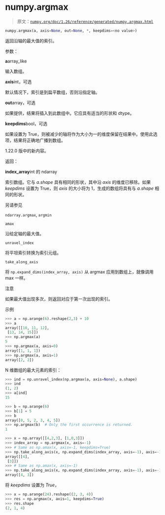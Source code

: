 # numpy.argmax

> 原文：[`numpy.org/doc/1.26/reference/generated/numpy.argmax.html`](https://numpy.org/doc/1.26/reference/generated/numpy.argmax.html)

```py
numpy.argmax(a, axis=None, out=None, *, keepdims=<no value>)
```

返回沿轴的最大值的索引。

参数：

**a**array_like

输入数组。

**axis**int，可选

默认情况下，索引是到扁平数组，否则沿指定轴。

**out**array，可选

如果提供，结果将插入到此数组中。它应具有适当的形状和 dtype。

**keepdims**bool，可选

如果设置为 True，则被减少的轴将作为大小为一的维度保留在结果中。使用此选项，结果将正确地广播到数组。

1.22.0 版中的新内容。

返回：

**index_array**int 的 ndarray

索引数组。它与 *a.shape* 具有相同的形状，其中沿 *axis* 的维度已移除。如果 *keepdims* 设置为 True，则 *axis* 的大小将为 1，生成的数组将具有与 *a.shape* 相同的形状。

另请参见

`ndarray.argmax`, `argmin`

`amax`

沿给定轴的最大值。

`unravel_index`

将平坦索引转换为索引元组。

`take_along_axis`

将 `np.expand_dims(index_array, axis)` 从 argmax 应用到数组上，就像调用 max 一样。

注意

如果最大值出现多次，则返回对应于第一次出现的索引。

示例

```py
>>> a = np.arange(6).reshape(2,3) + 10
>>> a
array([[10, 11, 12],
 [13, 14, 15]])
>>> np.argmax(a)
5
>>> np.argmax(a, axis=0)
array([1, 1, 1])
>>> np.argmax(a, axis=1)
array([2, 2]) 
```

N 维数组的最大元素的索引：

```py
>>> ind = np.unravel_index(np.argmax(a, axis=None), a.shape)
>>> ind
(1, 2)
>>> a[ind]
15 
```

```py
>>> b = np.arange(6)
>>> b[1] = 5
>>> b
array([0, 5, 2, 3, 4, 5])
>>> np.argmax(b)  # Only the first occurrence is returned.
1 
```

```py
>>> x = np.array([[4,2,3], [1,0,3]])
>>> index_array = np.argmax(x, axis=-1)
>>> # Same as np.amax(x, axis=-1, keepdims=True)
>>> np.take_along_axis(x, np.expand_dims(index_array, axis=-1), axis=-1)
array([[4],
 [3]])
>>> # Same as np.amax(x, axis=-1)
>>> np.take_along_axis(x, np.expand_dims(index_array, axis=-1), axis=-1).squeeze(axis=-1)
array([4, 3]) 
```

将 *keepdims* 设置为 *True*，

```py
>>> x = np.arange(24).reshape((2, 3, 4))
>>> res = np.argmax(x, axis=1, keepdims=True)
>>> res.shape
(2, 1, 4) 
```
